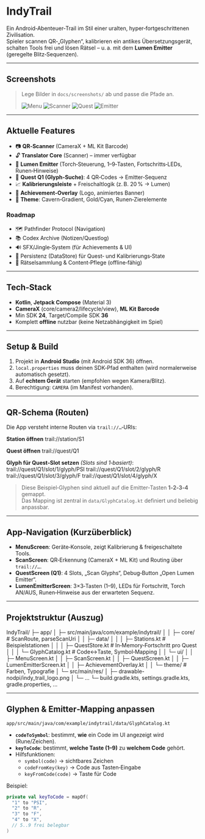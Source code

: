 # IndyTrail

Ein Android‑Abenteuer‑Trail im Stil einer uralten, hyper‑fortgeschrittenen Zivilisation.  
Spieler scannen QR‑„Glyphen“, kalibrieren ein antikes Übersetzungsgerät, schalten Tools frei und lösen Rätsel – u. a. mit dem **Lumen Emitter** (geregelte Blitz‑Sequenzen).

---

## Screenshots
> Lege Bilder in `docs/screenshots/` ab und passe die Pfade an.
>
> ![Menu](docs/screenshots/menu.png)
> ![Scanner](docs/screenshots/scanner.png)
> ![Quest](docs/screenshots/quest.png)
> ![Emitter](docs/screenshots/emitter.png)

---

## Aktuelle Features
- 📷 **QR‑Scanner** (CameraX + ML Kit Barcode)
- 🔓 **Translator Core** (Scanner) – immer verfügbar
- 🔦 **Lumen Emitter** (Torch‑Steuerung, 1–9‑Tasten, Fortschritts‑LEDs, Runen‑Hinweise)
- 🧩 **Quest Q1 (Glyph‑Suche)**: 4 QR‑Codes → Emitter‑Sequenz
- 📈 **Kalibrierungsleiste** + Freischaltlogik (z. B. 20 % → Lumen)
- 🏅 **Achievement‑Overlay** (Logo, animiertes Banner)
- 🎨 **Theme**: Cavern‑Gradient, Gold/Cyan, Runen‑Zierelemente

### Roadmap
- 🗺️ Pathfinder Protocol (Navigation)
- 📚 Codex Archive (Notizen/Questlog)
- 🔊 SFX/Jingle‑System (für Achievements & UI)
- 💾 Persistenz (DataStore) für Quest‑ und Kalibrierungs‑State
- 🧠 Rätselsammlung & Content‑Pflege (offline‑fähig)

---

## Tech‑Stack
- **Kotlin**, **Jetpack Compose** (Material 3)
- **CameraX** (core/camera2/lifecycle/view), **ML Kit Barcode**
- Min SDK **24**, Target/Compile SDK **36**
- Komplett **offline** nutzbar (keine Netzabhängigkeit im Spiel)

---

## Setup & Build
1. Projekt in **Android Studio** (mit Android SDK 36) öffnen.
2. `local.properties` muss deinen SDK‑Pfad enthalten (wird normalerweise automatisch gesetzt).
3. Auf **echtem Gerät** starten (empfohlen wegen Kamera/Blitz).  
4. Berechtigung: `CAMERA` (im Manifest vorhanden).

---

## QR‑Schema (Routen)
Die App versteht interne Routen via `trail://…`‑URIs:

**Station öffnen**
trail://station/S1

**Quest öffnen**
trail://quest/Q1

**Glyph für Quest‑Slot setzen** *(Slots sind 1‑basiert)*:
trail://quest/Q1/slot/1/glyph/PSI
trail://quest/Q1/slot/2/glyph/R
trail://quest/Q1/slot/3/glyph/F
trail://quest/Q1/slot/4/glyph/X


> Diese Beispiel‑Glyphen sind aktuell auf die Emitter‑Tasten **1‑2‑3‑4** gemappt.  
> Das Mapping ist zentral in `data/GlyphCatalog.kt` definiert und beliebig anpassbar.

---

## App‑Navigation (Kurzüberblick)
- **MenuScreen**: Geräte‑Konsole, zeigt Kalibrierung & freigeschaltete Tools.
- **ScanScreen**: QR‑Erkennung (CameraX + ML Kit) und Routing über `trail://…`.
- **QuestScreen (Q1)**: 4 Slots, „Scan Glyphs“, Debug‑Button „Open Lumen Emitter“.
- **LumenEmitterScreen**: 3×3‑Tasten (1–9), LEDs für Fortschritt, Torch AN/AUS, Runen‑Hinweise aus der erwarteten Sequenz.

---

## Projektstruktur (Auszug)
IndyTrail/
├─ app/
│ ├─ src/main/java/com/example/indytrail/
│ │ ├─ core/ # ScanRoute, parseScanUri
│ │ ├─ data/
│ │ │ ├─ Stations.kt # Beispielstationen
│ │ │ ├─ QuestStore.kt # In‑Memory‑Fortschritt pro Quest
│ │ │ └─ GlyphCatalog.kt # Code↔Taste, Symbol‑Mapping
│ │ └─ ui/
│ │ ├─ MenuScreen.kt
│ │ ├─ ScanScreen.kt
│ │ ├─ QuestScreen.kt
│ │ ├─ LumenEmitterScreen.kt
│ │ ├─ AchievementOverlay.kt
│ │ └─ theme/ # Farben, Typografie
│ └─ src/main/res/
│ ├─ drawable-nodpi/indy_trail_logo.png
│ └─ ...
└─ build.gradle.kts, settings.gradle.kts, gradle.properties, ...


---

## Glyphen & Emitter‑Mapping anpassen
`app/src/main/java/com/example/indytrail/data/GlyphCatalog.kt`

- **`codeToSymbol`**: bestimmt, **wie** ein Code im UI angezeigt wird (Rune/Zeichen).
- **`keyToCode`**: bestimmt, **welche Taste (1–9)** zu **welchem Code** gehört.
- Hilfsfunktionen:
  - `symbol(code)` → sichtbares Zeichen
  - `codeFromKey(key)` → Code aus Tasten‑Eingabe
  - `keyFromCode(code)` → Taste für Code

Beispiel:
```kotlin
private val keyToCode = mapOf(
  "1" to "PSI",
  "2" to "R",
  "3" to "F",
  "4" to "X",
  // 5..9 frei belegbar
)
